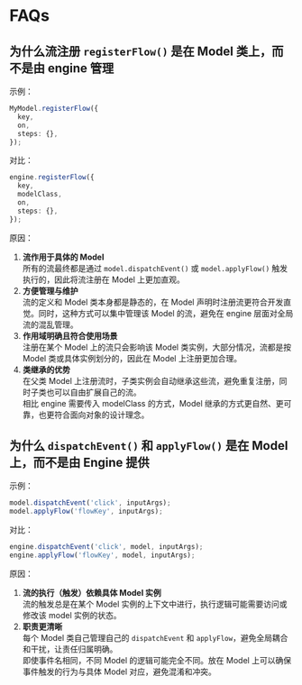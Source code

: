 # FAQs

## 为什么流注册 `registerFlow()` 是在 Model 类上，而不是由 engine 管理

示例：

```ts
MyModel.registerFlow({
  key,
  on,
  steps: {},
});
```

对比：

```ts
engine.registerFlow({
  key,
  modelClass,
  on,
  steps: {},
});
```

原因：

1. **流作用于具体的 Model**  
   所有的流最终都是通过 `model.dispatchEvent()` 或 `model.applyFlow()` 触发执行的，因此将流注册在 Model 上更加直观。
2. **方便管理与维护**  
   流的定义和 Model 类本身都是静态的，在 Model 声明时注册流更符合开发直觉。同时，这种方式可以集中管理该 Model 的流，避免在 engine 层面对全局流的混乱管理。
3. **作用域明确且符合使用场景**  
   注册在某个 Model 上的流只会影响该 Model 类实例，大部分情况，流都是按 Model 类或具体实例划分的，因此在 Model 上注册更加合理。
4. **类继承的优势**  
   在父类 Model 上注册流时，子类实例会自动继承这些流，避免重复注册，同时子类也可以自由扩展自己的流。  
   相比 engine 需要传入 modelClass 的方式，Model 继承的方式更自然、更可靠，也更符合面向对象的设计理念。

## 为什么 `dispatchEvent()` 和 `applyFlow()` 是在 Model 上，而不是由 Engine 提供

示例：

```ts
model.dispatchEvent('click', inputArgs);
model.applyFlow('flowKey', inputArgs);
```

对比：

```ts
engine.dispatchEvent('click', model, inputArgs);
engine.applyFlow('flowKey', model, inputArgs);
```

原因：

1. **流的执行（触发）依赖具体 Model 实例**  
   流的触发总是在某个 Model 实例的上下文中进行，执行逻辑可能需要访问或修改该 model 实例的状态。
2. **职责更清晰**  
   每个 Model 类自己管理自己的 `dispatchEvent` 和 `applyFlow`，避免全局耦合和干扰，让责任归属明确。  
   即使事件名相同，不同 Model 的逻辑可能完全不同。放在 Model 上可以确保事件触发的行为与具体 Model 对应，避免混淆和冲突。
